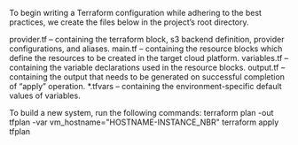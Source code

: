 To begin writing a Terraform configuration while adhering to the best practices, we create the files below in the project’s root directory.

provider.tf – containing the terraform block, s3 backend definition, provider configurations, and aliases.
main.tf – containing the resource blocks which define the resources to be created in the target cloud platform.
variables.tf – containing the variable declarations used in the resource blocks.
output.tf – containing the output that needs to be generated on successful completion of “apply” operation.
*.tfvars – containing the environment-specific default values of variables.

To build a new system, run the following commands:
terraform plan -out tfplan -var vm_hostname="HOSTNAME-INSTANCE_NBR"
terraform apply tfplan

